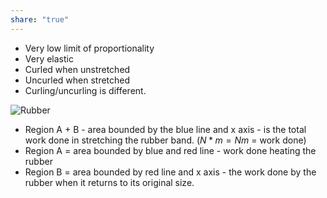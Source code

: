 ```yaml
---
share: "true"
---
```

- Very low limit of proportionality
- Very elastic
- Curled when unstretched
- Uncurled when stretched
- Curling/uncurling is different.

![Rubber](Rubber)
- Region A + B - area bounded by the blue line and x axis - is the total work done in stretching the rubber band. ($N*m = Nm$ = work done)
- Region A = area bounded by blue and red line - work done heating the rubber
- Region B = area bounded by red line and x axis - the work done by the rubber when it returns to its original size.